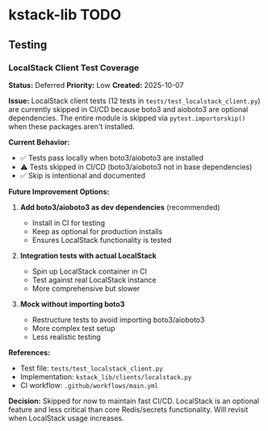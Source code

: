 # kstack-lib TODO

## Testing

### LocalStack Client Test Coverage

**Status:** Deferred
**Priority:** Low
**Created:** 2025-10-07

**Issue:**
LocalStack client tests (12 tests in `tests/test_localstack_client.py`) are currently skipped in CI/CD because boto3 and aioboto3 are optional dependencies. The entire module is skipped via `pytest.importorskip()` when these packages aren't installed.

**Current Behavior:**

- ✅ Tests pass locally when boto3/aioboto3 are installed
- ⚠️ Tests skipped in CI/CD (boto3/aioboto3 not in base dependencies)
- ✅ Skip is intentional and documented

**Future Improvement Options:**

1. **Add boto3/aioboto3 as dev dependencies** (recommended)

   - Install in CI for testing
   - Keep as optional for production installs
   - Ensures LocalStack functionality is tested

2. **Integration tests with actual LocalStack**

   - Spin up LocalStack container in CI
   - Test against real LocalStack instance
   - More comprehensive but slower

3. **Mock without importing boto3**
   - Restructure tests to avoid importing boto3/aioboto3
   - More complex test setup
   - Less realistic testing

**References:**

- Test file: `tests/test_localstack_client.py`
- Implementation: `kstack_lib/clients/localstack.py`
- CI workflow: `.github/workflows/main.yml`

**Decision:** Skipped for now to maintain fast CI/CD. LocalStack is an optional feature and less critical than core Redis/secrets functionality. Will revisit when LocalStack usage increases.
